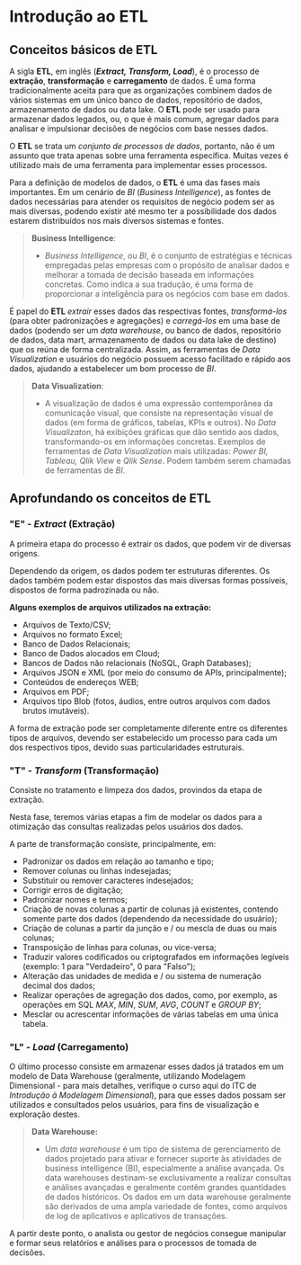# Introdução ao ETL

## Conceitos básicos de ETL

A sigla **ETL**, em inglês (**_Extract, Transform, Load_**), é o processo de **extração**, **transformação** e **carregamento** de dados. É uma forma tradicionalmente aceita para que as organizações combinem dados de vários sistemas em um único banco de dados, repositório de dados, armazenamento de dados ou data lake. O **ETL** pode ser usado para armazenar dados legados, ou, o que é mais comum, agregar dados para analisar e impulsionar decisões de negócios com base nesses dados.  

O **ETL** se trata um _conjunto de processos de dados_, portanto, não é um assunto que trata apenas sobre uma ferramenta específica. Muitas vezes é utilizado mais de uma ferramenta para implementar esses processos.

Para a definição de modelos de dados, o **ETL** é uma das fases mais importantes. Em um cenário de _BI_ (_Business Intelligence_), as fontes de dados necessárias para atender os requisitos de negócio podem ser as mais diversas, podendo existir até mesmo ter a possibilidade dos dados estarem distribuídos nos mais diversos sistemas e fontes.

> **Business Intelligence**:
>
> - _Business Intelligence_, ou _BI_, é o conjunto de estratégias e técnicas empregadas pelas empresas com o propósito de analisar dados e melhorar a tomada de decisão baseada em informações concretas. Como indica a sua tradução, é uma forma de proporcionar a inteligência para os negócios com base em dados.

É papel do **ETL** _extrair_ esses dados das respectivas fontes, _transformá-los_ (para obter padronizações e agregações) e _carregá-los_ em uma base de dados (podendo ser um _data warehouse_, ou banco de dados, repositório de dados, data mart, armazenamento de dados ou data lake de destino) que os reúna de forma centralizada. Assim, as ferramentas de _Data Visualization_ e usuários do negócio possuem acesso facilitado e rápido aos dados, ajudando a estabelecer um bom processo de _BI_.

> **Data Visualization**:
>
> - A visualização de dados é uma expressão contemporânea da comunicação visual, que consiste na representação visual de dados (em forma de gráficos, tabelas, KPIs e outros). No _Data Visualizaton_, há exibições gráficas que dão sentido aos dados, transformando-os em informações concretas. Exemplos de ferramentas de _Data Visualization_ mais utilizadas: _Power BI, Tableau, Qlik View_ e _Qlik Sense_. Podem também serem chamadas de ferramentas de _BI_.

## Aprofundando os conceitos de ETL

### "E" - _Extract_ (Extração)

A primeira etapa do processo é extrair os dados, que podem vir de diversas origens.

Dependendo da origem, os dados podem ter estruturas diferentes. Os dados também podem estar dispostos das mais diversas formas possíveis, dispostos de forma padrozinada ou não.

**Alguns exemplos de arquivos utilizados na extração:**

- Arquivos de Texto/CSV;
- Arquivos no formato Excel;
- Banco de Dados Relacionais;
- Banco de Dados alocados em Cloud;
- Bancos de Dados não relacionais (NoSQL, Graph Databases);
- Arquivos JSON e XML (por meio do consumo de APIs, principalmente);
- Conteúdos de endereços WEB;
- Arquivos em PDF;
- Arquivos tipo Blob (fotos, áudios, entre outros arquivos com dados brutos imutáveis).

A forma de extração pode ser completamente diferente entre os diferentes tipos de arquivos, devendo ser estabelecido um processo para cada um dos respectivos tipos, devido suas particularidades estruturais.

### "T" - _Transform_ (Transformação)

Consiste no tratamento e limpeza dos dados, provindos da etapa de extração.

Nesta fase, teremos várias etapas a fim de modelar os dados para a otimização das consultas realizadas pelos usuários dos dados.

A parte de transformação consiste, principalmente, em:

- Padronizar os dados em relação ao tamanho e tipo;
- Remover colunas ou linhas indesejadas;
- Substituir ou remover caracteres indesejados;
- Corrigir erros de digitação;
- Padronizar nomes e termos;
- Criação de novas colunas a partir de colunas já existentes, contendo somente parte dos dados (dependendo da necessidade do usuário);
- Criação de colunas a partir da junção e / ou mescla de duas ou mais colunas;
- Transposição de linhas para colunas, ou vice-versa;
- Traduzir valores codificados ou criptografados em informações legíveis (exemplo: 1 para "Verdadeiro", 0 para "Falso");
- Alteração das unidades de medida e / ou sistema de numeração decimal dos dados;
- Realizar operações de agregação dos dados, como, por exemplo, as operações em SQL _MAX_, _MIN_, _SUM_, _AVG_, _COUNT_ e _GROUP BY_;
- Mesclar ou acrescentar informações de várias tabelas em uma única tabela.

### "L" - _Load_ (Carregamento)  

O último processo consiste em armazenar esses dados já tratados em um modelo de Data Warehouse (geralmente, utilizando Modelagem Dimensional - para mais detalhes, verifique o curso aqui do ITC de _Introdução à Modelagem Dimensional_), para que esses dados possam ser utilizados e consultados pelos usuários, para fins de visualização e exploração destes.

> **Data Warehouse:**
>
> - Um _data warehouse_ é um tipo de sistema de gerenciamento de dados projetado para ativar e fornecer suporte às atividades de business intelligence (BI), especialmente a análise avançada. Os data warehouses destinam-se exclusivamente a realizar consultas e análises avançadas e geralmente contêm grandes quantidades de dados históricos. Os dados em um data warehouse geralmente são derivados de uma ampla variedade de fontes, como arquivos de log de aplicativos e aplicativos de transações.

A partir deste ponto, o analista ou gestor de negócios consegue manipular e formar seus relatórios e análises para o processos de tomada de decisões.
